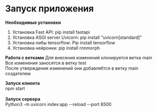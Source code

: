 # Запуск приложения
**Необходимые установки**<br>
1) Установка Fast API: pip install fastapi <br>
2) Установка ASGI server Uvicorn: pip install "uvicorn[standard]" <br>
3) Установка либы tensorflow: Pip install tensorflow <br>
4) Установка нейронки: pip install rnnmorph<br>

**Работа с ветками**
Для внесения изменений клонируется ветка main<br>
Все изменения заносятся в ветку test<br>
После утверждения изменений они добавлябтся в ветку main создателем<br>

**Запуск клиента**<br>
npm start<br><br>
**Запуск сервера**<br>
Python3 -m uvicorn index:app --reload --port 8500
